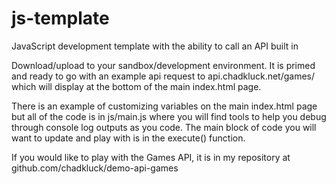 # js-template
JavaScript development template with the ability to call an API built in

Download/upload to your sandbox/development environment. It is primed and ready to go with an example api request to api.chadkluck.net/games/ which will display at the bottom of the main index.html page.

There is an example of customizing variables on the main index.html page but all of the code is in js/main.js where you will find tools to help you debug through console log outputs as you code. The main block of code you will want to update and play with is in the execute() function.

If you would like to play with the Games API, it is in my repository at github.com/chadkluck/demo-api-games
